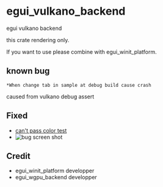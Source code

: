 # egui_vulkano_backend
egui vulkano backend

this crate rendering only.

If you want to use please combine with egui_winit_platform.

## known bug 
    *When change tab in sample at debug build cause crash
caused from vulkano debug assert
## Fixed 
 * [can't pass color test ](https://github.com/t18b219k/egui_vulkano_backend/issues/1)
 * ![bug screen shot](https://github.com/t18b219k/egui_vulkano_backend/blob/add_readme/Screenshot%20from%202021-03-09%2023-48-42.png)
## Credit
  * egui_winit_platform developper
  * egui_wgpu_backend developper
  
